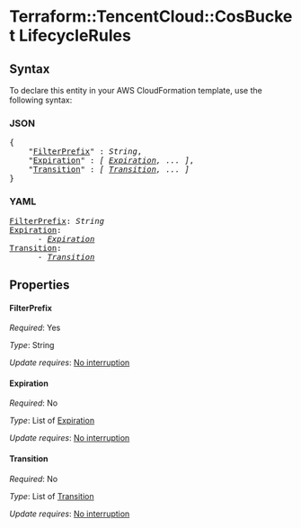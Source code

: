 # Terraform::TencentCloud::CosBucket LifecycleRules

## Syntax

To declare this entity in your AWS CloudFormation template, use the following syntax:

### JSON

<pre>
{
    "<a href="#filterprefix" title="FilterPrefix">FilterPrefix</a>" : <i>String</i>,
    "<a href="#expiration" title="Expiration">Expiration</a>" : <i>[ <a href="lifecyclerules-expiration.md">Expiration</a>, ... ]</i>,
    "<a href="#transition" title="Transition">Transition</a>" : <i>[ <a href="lifecyclerules-transition.md">Transition</a>, ... ]</i>
}
</pre>

### YAML

<pre>
<a href="#filterprefix" title="FilterPrefix">FilterPrefix</a>: <i>String</i>
<a href="#expiration" title="Expiration">Expiration</a>: <i>
      - <a href="lifecyclerules-expiration.md">Expiration</a></i>
<a href="#transition" title="Transition">Transition</a>: <i>
      - <a href="lifecyclerules-transition.md">Transition</a></i>
</pre>

## Properties

#### FilterPrefix

_Required_: Yes

_Type_: String

_Update requires_: [No interruption](https://docs.aws.amazon.com/AWSCloudFormation/latest/UserGuide/using-cfn-updating-stacks-update-behaviors.html#update-no-interrupt)

#### Expiration

_Required_: No

_Type_: List of <a href="lifecyclerules-expiration.md">Expiration</a>

_Update requires_: [No interruption](https://docs.aws.amazon.com/AWSCloudFormation/latest/UserGuide/using-cfn-updating-stacks-update-behaviors.html#update-no-interrupt)

#### Transition

_Required_: No

_Type_: List of <a href="lifecyclerules-transition.md">Transition</a>

_Update requires_: [No interruption](https://docs.aws.amazon.com/AWSCloudFormation/latest/UserGuide/using-cfn-updating-stacks-update-behaviors.html#update-no-interrupt)

